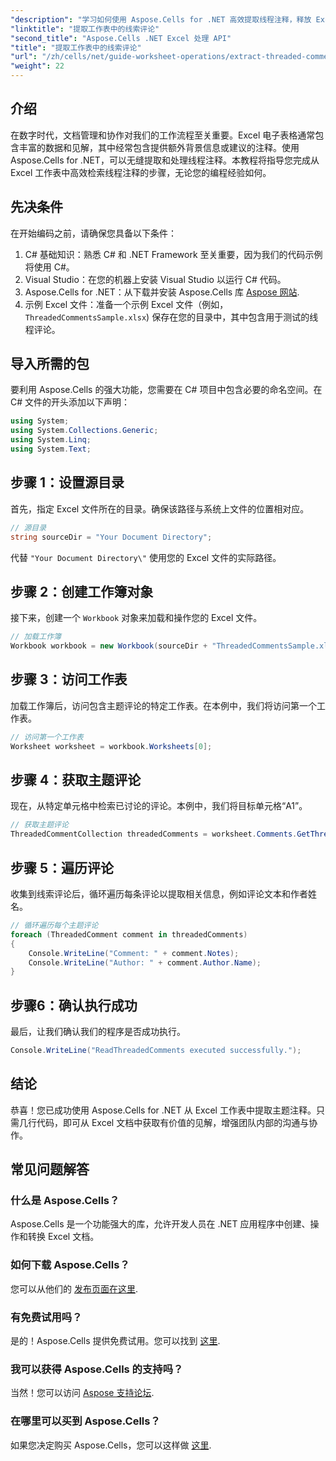 ```yaml
---
"description": "学习如何使用 Aspose.Cells for .NET 高效提取线程注释，释放 Excel 文档的全部潜力。本教程将逐步指导您。"
"linktitle": "提取工作表中的线索评论"
"second_title": "Aspose.Cells .NET Excel 处理 API"
"title": "提取工作表中的线索评论"
"url": "/zh/cells/net/guide-worksheet-operations/extract-threaded-comments/"
"weight": 22
---
```


## 介绍

在数字时代，文档管理和协作对我们的工作流程至关重要。Excel 电子表格通常包含丰富的数据和见解，其中经常包含提供额外背景信息或建议的注释。使用 Aspose.Cells for .NET，可以无缝提取和处理线程注释。本教程将指导您完成从 Excel 工作表中高效检索线程注释的步骤，无论您的编程经验如何。 

## 先决条件
在开始编码之前，请确保您具备以下条件：

1. C# 基础知识：熟悉 C# 和 .NET Framework 至关重要，因为我们的代码示例将使用 C#。
2. Visual Studio：在您的机器上安装 Visual Studio 以运行 C# 代码。
3. Aspose.Cells for .NET：从下载并安装 Aspose.Cells 库 [Aspose 网站](https://releases。aspose.com/cells/net/).
4. 示例 Excel 文件：准备一个示例 Excel 文件（例如， `ThreadedCommentsSample.xlsx`) 保存在您的目录中，其中包含用于测试的线程评论。

## 导入所需的包
要利用 Aspose.Cells 的强大功能，您需要在 C# 项目中包含必要的命名空间。在 C# 文件的开头添加以下声明：

```csharp
using System;
using System.Collections.Generic;
using System.Linq;
using System.Text;
```

## 步骤 1：设置源目录
首先，指定 Excel 文件所在的目录。确保该路径与系统上文件的位置相对应。

```csharp
// 源目录
string sourceDir = "Your Document Directory";
```
代替 `"Your Document Directory\"` 使用您的 Excel 文件的实际路径。

## 步骤 2：创建工作簿对象
接下来，创建一个 `Workbook` 对象来加载和操作您的 Excel 文件。

```csharp
// 加载工作簿
Workbook workbook = new Workbook(sourceDir + "ThreadedCommentsSample.xlsx");
```

## 步骤 3：访问工作表
加载工作簿后，访问包含主题评论的特定工作表。在本例中，我们将访问第一个工作表。

```csharp
// 访问第一个工作表
Worksheet worksheet = workbook.Worksheets[0];
```

## 步骤 4：获取主题评论
现在，从特定单元格中检索已讨论的评论。本例中，我们将目标单元格“A1”。

```csharp
// 获取主题评论
ThreadedCommentCollection threadedComments = worksheet.Comments.GetThreadedComments("A1");
```

## 步骤 5：遍历评论
收集到线索评论后，循环遍历每条评论以提取相关信息，例如评论文本和作者姓名。

```csharp
// 循环遍历每个主题评论
foreach (ThreadedComment comment in threadedComments)
{
    Console.WriteLine("Comment: " + comment.Notes);
    Console.WriteLine("Author: " + comment.Author.Name);
}
```

## 步骤6：确认执行成功
最后，让我们确认我们的程序是否成功执行。

```csharp
Console.WriteLine("ReadThreadedComments executed successfully.");
```

## 结论
恭喜！您已成功使用 Aspose.Cells for .NET 从 Excel 工作表中提取主题注释。只需几行代码，即可从 Excel 文档中获取有价值的见解，增强团队内部的沟通与协作。

## 常见问题解答

### 什么是 Aspose.Cells？
Aspose.Cells 是一个功能强大的库，允许开发人员在 .NET 应用程序中创建、操作和转换 Excel 文档。

### 如何下载 Aspose.Cells？
您可以从他们的 [发布页面在这里](https://releases。aspose.com/cells/net/).

### 有免费试用吗？
是的！Aspose.Cells 提供免费试用。您可以找到 [这里](https://releases。aspose.com/).

### 我可以获得 Aspose.Cells 的支持吗？
当然！您可以访问 [Aspose 支持论坛](https://forum。aspose.com/c/cells/9).

### 在哪里可以买到 Aspose.Cells？
如果您决定购买 Aspose.Cells，您可以这样做 [这里](https://purchase。aspose.com/buy).